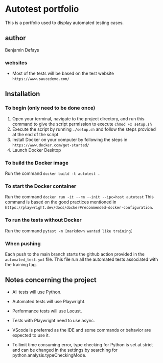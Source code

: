 # Autotest portfolio

This is a portfolio used to display automated testing cases.

## author 

Benjamin Defays

### websites

* Most of the tests will be based on the test website `https://www.saucedemo.com/`

## Installation

### To begin (only need to be done once)
1. Open your terminal, navigate to the project directory, and run this command to give the script permission to execute `chmod +x setup.sh`
2. Execute the script by running `./setup.sh` and follow the steps provided at the end of the script
3. Install Docker on your computer by following the steps in `https://www.docker.com/get-started/`
4. Launch Docker Desktop

### To build the Docker image 
Run the command `docker build -t autotest .`

### To start the Docker container 
Run the command `docker run -it --rm --init --ipc=host autotest`
This command is based on the good practices mentioned in `https://playwright.dev/docs/docker#recommended-docker-configuration`.

### To run the tests without Docker 
Run the command `pytest -m [markdown wanted like training]` 

### When pushing
Each push to the main branch starts the github action provided in the `automated_test.yml` file. This file run all the automated tests associated with the training tag.  

## Notes concerning the project 

* All tests will use Python.

* Automated tests will use Playwright.

* Performance tests will use Locust.

* Tests with Playwright need to use async.

* VScode is preferred as the IDE and some commands or behavior are expected to use it.

* To limit time consuming error, type checking for Python is set at strict and can be changed in the settings by searching for python.analysis.typeCheckingMode.

